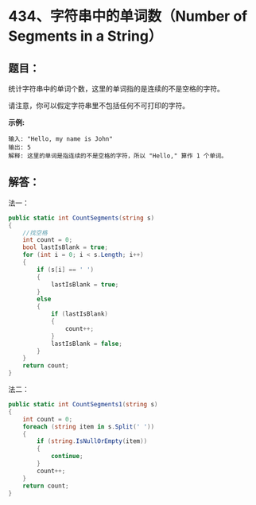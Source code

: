 # 434、字符串中的单词数（Number of Segments in a String）

## 题目：

统计字符串中的单词个数，这里的单词指的是连续的不是空格的字符。

请注意，你可以假定字符串里不包括任何不可打印的字符。

**示例:**

```
输入: "Hello, my name is John"
输出: 5
解释: 这里的单词是指连续的不是空格的字符，所以 "Hello," 算作 1 个单词。
```

## 解答：

法一：

```csharp
public static int CountSegments(string s)
{
    //找空格
    int count = 0;
    bool lastIsBlank = true;
    for (int i = 0; i < s.Length; i++)
    {
        if (s[i] == ' ')
        {
            lastIsBlank = true;
        }
        else
        {
            if (lastIsBlank)
            {
                count++;
            }
            lastIsBlank = false;
        }
    }
    return count;
}
```

法二：

```csharp
public static int CountSegments1(string s)
{
    int count = 0;
    foreach (string item in s.Split(' '))
    {
        if (string.IsNullOrEmpty(item)) 
        {
            continue;
        }
        count++;
    }
    return count;
}
```